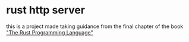 # rust http server
this is a project made taking guidance from the final chapter of the book ["The Rust Programming Language"](https://doc.rust-lang.org/book/)
